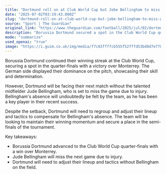 ```yaml
---
title: "Dortmund roll on at Club World Cup but Jobe Bellingham to miss game against Jude"
date: "2025-07-02T03:19:43.000Z"
slug: "dortmund-roll-on-at-club-world-cup-but-jobe-bellingham-to-miss-game-against-jude"
source: "Sport | The Guardian"
original_link: "https://www.theguardian.com/football/2025/jul/02/dortmund-complete-club-world-cup-last-eight-line-up-with-win-over-monterrey"
description: "Borussia Dortmund secured a spot in the Club World Cup quarter-finals with a win over Monterrey, showcasing their dominance on the pitch. However, the team will be without midfielder Jude Bellingham for the next match due to injury, posing a challenge for Dortmund. The team will need to regroup and adjust their lineup and tactics to compensate for Bellingham's absence as they aim to maintain their winning momentum and secure a place in the semi-finals of the tournament."
mode: "summarize"
used_openai: "true"
image: "https://i.guim.co.uk/img/media/f7c83ffffcb555f52fffd53bd8d7e7781fd50567/368_0_3887_3110/master/3887.jpg?width=1200&height=630&quality=85&auto=format&fit=crop&overlay-align=bottom%2Cleft&overlay-width=100p&overlay-base64=L2ltZy9zdGF0aWMvb3ZlcmxheXMvdGctZGVmYXVsdC5wbmc&enable=upscale&s=a366528d4366d7ca8095a2c9d6632c23"
---
```


Borussia Dortmund continued their winning streak at the Club World Cup, securing a spot in the quarter-finals with a victory over Monterrey. The German side displayed their dominance on the pitch, showcasing their skill and determination.

However, Dortmund will be facing their next match without the talented midfielder Jude Bellingham, who is set to miss the game due to injury. Bellingham's absence will undoubtedly be felt by the team, as he has been a key player in their recent success.

Despite the setback, Dortmund will need to regroup and adjust their lineup and tactics to compensate for Bellingham's absence. The team will be looking to maintain their winning momentum and secure a place in the semi-finals of the tournament.

Key takeaways:
- Borussia Dortmund advanced to the Club World Cup quarter-finals with a win over Monterrey.
- Jude Bellingham will miss the next game due to injury.
- Dortmund will need to adjust their lineup and tactics without Bellingham on the field.